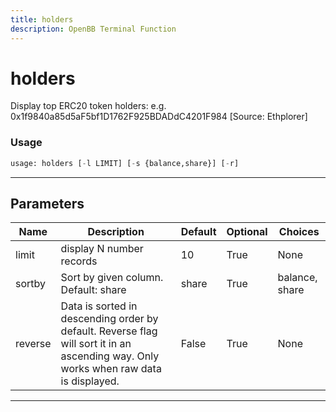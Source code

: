 ```yaml
---
title: holders
description: OpenBB Terminal Function
---
```


# holders

Display top ERC20 token holders: e.g. 0x1f9840a85d5aF5bf1D1762F925BDADdC4201F984 [Source: Ethplorer]

### Usage 
```python
usage: holders [-l LIMIT] [-s {balance,share}] [-r]
```

---
## Parameters

| Name | Description | Default | Optional | Choices |
| ---- | ----------- | ------- | -------- | ------- |
| limit | display N number records | 10 | True | None |
| sortby | Sort by given column. Default: share | share | True | balance, share |
| reverse | Data is sorted in descending order by default. Reverse flag will sort it in an ascending way. Only works when raw data is displayed. | False | True | None |


---
